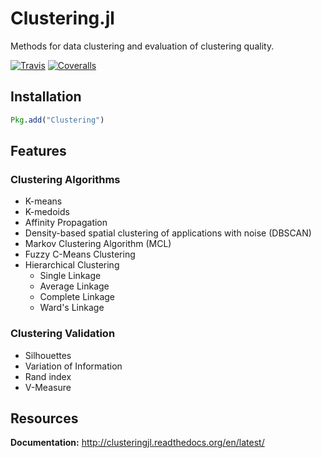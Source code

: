 # Clustering.jl

Methods for data clustering and evaluation of clustering quality.

[![Travis](https://travis-ci.org/JuliaStats/Clustering.jl.svg?branch=master)](https://travis-ci.org/JuliaStats/Clustering.jl)
[![Coveralls](https://coveralls.io/repos/github/JuliaStats/Clustering.jl/badge.svg?branch=master)](https://coveralls.io/github/JuliaStats/Clustering.jl?branch=master)

## Installation

```julia
Pkg.add("Clustering")
```

## Features

### Clustering Algorithms

- K-means
- K-medoids
- Affinity Propagation
- Density-based spatial clustering of applications with noise (DBSCAN)
- Markov Clustering Algorithm (MCL)
- Fuzzy C-Means Clustering
- Hierarchical Clustering
  - Single Linkage
  - Average Linkage
  - Complete Linkage
  - Ward's Linkage

### Clustering Validation

- Silhouettes
- Variation of Information
- Rand index
- V-Measure

## Resources

**Documentation:** http://clusteringjl.readthedocs.org/en/latest/
